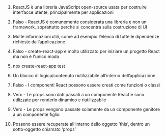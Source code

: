 1) ReactJS è una libreria JavaScript open-source usata per costruire interfacce utente, principalmente per applicazioni

2) Falso - ReactJS è comunemente considerata una libreria e non un framework, soprattutto perché si concentra sulla costruzione di UI

3) Molte informazioni utili, come ad esempio l’elenco di tutte le dipendenze richieste dall’applicazione

4) Falso - create-react-app è molto utilizzato per iniziare un progetto React ma non è l'unico modo

5) npx create-react-app test

6) Un blocco di logica/contenuto riutilizzabile all’interno dell’applicazione

7) Falso - I componenti React possono essere creati come funzioni o classi

8) Vero - Le props sono dati passati a un componente React e sono utilizzate per renderlo dinamico e riutilizzabile

9) Vero - Le props vengono passate solamente da un componente genitore a un componente figlio

10) Possono essere recuperate all’interno dello oggetto ‘this’, dentro un sotto-oggetto chiamato ‘props’
